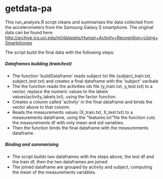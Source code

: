 # getdata-pa
This run_analysis.R script cleans and summarises the data collected from the accelerometers from the Samsung Galaxy S smartphone. The original data can be found here:
http://archive.ics.uci.edu/ml/datasets/Human+Activity+Recognition+Using+Smartphones

The script build the final data with the following steps:
##### Dataframes building (train/test)
 - The function 'buildDataframe' reads subject txt file (subject_train.txt, subject_test.txt) and creates a final dataframe with the 'subject' varibale 
 - The the function reads the activities ids file (y_train.txt, y_test.txt) to a vector, replace the numeric values to the labels values(activity_labels.txt), using the factor function. 
 - Creates a colunm called 'activity' in the final dataframe and binds the vector above to that colunm.
 - Reads the measurements values (X_train.txt, X_test.txt) to a measurements dataframe, using the "features.txt"file the function cuts the measurements df with only mean and std variables.
 - Then the function binds the final dataframe with the measurements dataframe.
 
##### Binding and summarising
 - The script builds two dataframes with the steps above, the test df and the train df, then the two dataframes are joined
 - The joined dataframe are grouped by activity and subject, computing the mean of the measurements variables.

